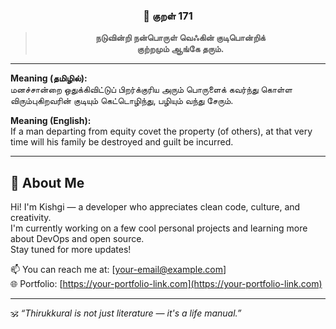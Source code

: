 <div align="center">

### 📝 குறள் 171

> **நடுவின்றி நன்பொருள் வெஃகின் குடிபொன்றிக்**  
> **குற்றமும் ஆங்கே தரும்.**

</div>

---

**Meaning (தமிழில்):**  
மனச்சான்றை ஒதுக்கிவிட்டுப் பிறர்க்குரிய அரும் பொருளைக் கவர்ந்து கொள்ள விரும்புகிறவரின் குடியும் கெட்டொழிந்து, பழியும் வந்து சேரும்.

**Meaning (English):**  
If a man departing from equity covet the property (of others), at that very time will his family be destroyed and guilt be incurred.

---

## 👋 About Me

Hi! I'm Kishgi — a developer who appreciates clean code, culture, and creativity.  
I'm currently working on a few cool personal projects and learning more about DevOps and open source.  
Stay tuned for more updates!

📫 You can reach me at: [your-email@example.com]  
🌐 Portfolio: [https://your-portfolio-link.com](https://your-portfolio-link.com)

---

🕉️ *“Thirukkural is not just literature — it's a life manual.”*
